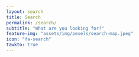 ```yaml
---
layout: search
title: Search
permalink: /search/
subtitle: "What are you looking for?"
feature-img: "assets/img/pexels/search-map.jpeg"
icon: "fa-search"
tawkto: true
---
```

